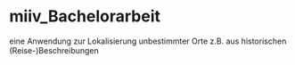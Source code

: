 # miiv_Bachelorarbeit
eine Anwendung zur Lokalisierung unbestimmter Orte z.B. aus historischen (Reise-)Beschreibungen
